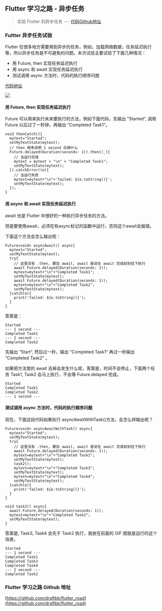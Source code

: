 ## Flutter 学习之路 - 异步任务
> 实验 Flutter 的异步任务 --- [代码Github地址](https://github.com/draftbk/flutter_road/blob/master/flutter_road_widgets/lib/days/Day10.dart)

### Fultter 异步任务试验

Flutter 在很多地方需要用到异步的任务，例如，加载网络数据，任务延迟执行等，所以异步任务是不可避免的问题。本次试验主要试验了下面几种情况：

- 用 Future, then 实现任务延迟执行
- 用 async 和 await 实现任务延迟执行
- 测试调用 async 方法时，代码的执行顺序问题

[代码地址](https://github.com/draftbk/flutter_road/blob/master/flutter_road_widgets/lib/days/Day10.dart)

![](https://github.com/draftbk/Blog_Resource/blob/master/Flutter/gif/flutter_road_async.gif)


#### 用 Future, then 实现任务延迟执行

Future 可以用来执行未来要执行的方法，例如下面代码，先输出 ”Started“, 调用 Future 以后过了一秒钟，再输出 ”Completed Task1“。

```
void thenCatch(){
  mytext="Started";
  setMyTextState(mytext);
  // then 用来说明 1 second 后做什么
  Future.delayed(Duration(seconds: 1)).then((_){
    // 当运行完成
    mytext = mytext + "\n" + "Completed Task1";
    setMyTextState(mytext);
  }).catchError((e){
    // 当运行失败
    mytext=mytext+"\n"+'failed: ${e.toString()}';
    setMyTextState(mytext);
  });
}
```

#### 用 async 和 await 实现任务延迟执行

await 也是 Flutter 中很好的一种执行异步任务的方法。

但是要使用await，必须在有async标记的函数中运行，否则这个await会报错。

下面这个方法会怎么输出呢：

```
Future<void> asyncAwait() async{
  mytext="Started";
  setMyTextState(mytext);
  try{
    // 这里没有 .then, 要加 await, await 是说在 await 完成前别往下执行
    await Future.delayed(Duration(seconds: 1));
    mytext=mytext+"\n"+"Completed Task1";
    setMyTextState(mytext);
    await Future.delayed(Duration(seconds: 1));
    mytext=mytext+"\n"+"Completed Task2";
    setMyTextState(mytext);
  }catch(e){
    print('failed: ${e.toString()}');
  }
}
```

答案是：

```
Started
--- 1 second ---
Completed Task1
--- 2 second ---
Completed Task2
```
先输出 ”Start“, 然后过一秒，输出 ”Completed Task1“ 再过一秒输出 ”Completed Task2“ 。

如果把方法里的 await 去掉会发生什么呢，答案是，时间不会停止，下面两个任务 Task1, Task2 会马上执行，不会等 Future.delayed 完成。

```
Started
Completed Task1
Completed Task2
--- 1 second ---
```

#### 测试调用 async 方法时，代码的执行顺序问题

现在，下面这段代码如果执行 asyncAwaitWithTask()方法，会怎么样输出呢？

```
Future<void> asyncAwaitWithTask() async{
  mytext="Started";
  setMyTextState(mytext);
  try{
    // 这里没有 .then, 要加 await, await 是说在 await 完成前别往下执行
    await Future.delayed(Duration(seconds: 1));
    mytext=mytext+"\n"+"Completed Task1";
    setMyTextState(mytext);
    task2();
    mytext=mytext+"\n"+"Completed Task3";
    setMyTextState(mytext);
    mytext=mytext+"\n"+"Completed Task4";
    setMyTextState(mytext);
  }catch(e){
    print('failed: ${e.toString()}');
  }
}

void task2() async{
  await Future.delayed(Duration(seconds: 1));
  mytext=mytext+"\n"+"Completed Task2";
  setMyTextState(mytext);
}
```
答案是, Task3, Task4 会先于 Task2 执行，我放在前面的 GIF 图就是运行的这个场景。

```
Started
--- 1 second ---
Completed Task1
Completed Task3
Completed Task4
--- 2 second ---
Completed Task2
```


### Flutter 学习之路 Github 地址

[https://github.com/draftbk/flutter_road](https://github.com/draftbk/flutter_road)










